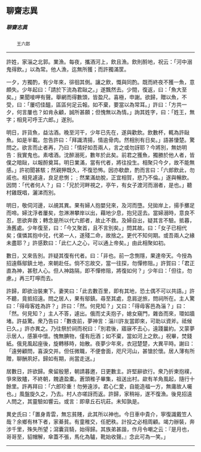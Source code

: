 

## 聊齋志異

##### 聊齋志異
　　`王六郎`

* * *

許姓，家淄之北郭。業漁。每夜，攜酒河上，飲且漁。飲則酹地，祝云：「河中溺鬼得飲。」以為常。他人漁，迄無所獲；而許獨滿筐。

一夕，方獨酌，有少年來，徘徊其側。讓之飲，慨與同酌。既而終夜不獲一魚，意頗失。少年起曰：「請於下流為君敺之。」遂飄然去。少間，復返，曰：「魚大至矣。」果聞唼呷有聲。舉網而得數頭，皆盈尺。喜極，申謝。欲歸，贈以魚，不受，曰：「屢叨佳醞，區區何足云報。如不棄，要當以為常耳。」許曰：「方共一夕，何言屢也？如肯永顧，誠所甚願；但愧無以為情。」詢其姓字，曰：「姓王，無字；相見可呼王六郎。」遂別。

明日，許貨魚，益沽酒。晚至河干，少年已先在，遂與歡飲。飲數杯，輒為許敺魚。如是半載。忽告許曰：「拜識清揚，情逾骨肉。然相別有日矣。」語甚悽楚。驚問之。欲言而止者再，乃曰：「情好如吾兩人，言之或勿訝耶？今將別，無妨明告：我實鬼也。素嗜酒。沈醉溺死，數年於此矣。前君之獲魚，獨勝於他人者，皆僕之暗敺，以報酹奠耳。明日業滿，當有代者，將往投生。相聚只今夕，故不能無感。」許初聞甚駭；然親狎既久，不復恐怖。因亦欷歔，酌而言曰：「六郎飲此，勿戚也。相見遽違，良足悲惻；﹔然業滿劫脫，正宜相賀，悲乃不倫。」遂與暢飲。因問：「代者何人？」曰：「兄於河畔視之，亭午，有女子渡河而溺者，是也。」聽村雞既唱，灑涕而別。

明日，敬伺河邊，以覘其異。果有婦人抱嬰兒來，及河而墮。兒拋岸上，揚手擲足而啼。婦沈浮者屢矣，忽淋淋攀岸以出，藉地少息，抱兒逕去。當婦溺時，意良不忍，思欲奔救；轉念是所以代六郎者，故止不救。及婦自出，疑其言不驗。抵暮，漁舊處。少年復至，曰：「今又聚首，且不言別矣。」問其故。曰：「女子已相代矣；僕憐其抱中兒，代弟一人，遂殘二命，故捨之。更代不知何期。或吾兩人之緣未盡耶？」許感歎曰：「此仁人之心，可以通上帝矣。」由此相聚如初。

數日，又來告別。許疑其復有代者。曰：「非也。前一念惻隱，果達帝天。今授為招遠縣鄔鎮土地，來朝赴任。倘不忘故交，當一往探，勿憚修阻。」許賀曰：「君正直為神，甚慰人心。但人神路隔，即不憚修阻，將復如何？」少年曰：「但往，勿慮。」再三叮嚀而去。

許歸，即欲治裝東下。妻笑曰：「此去數百里，即有其地，恐土偶不可以共語。」許不聽，竟抵招遠。問之居人，果有鄔鎮。尋至其處，息肩逆旅，問祠所在。主人驚曰：「得毋客姓為許？」許曰：「然。何見知？」又曰：「得毋客邑為淄？」曰：「然。何見知？」主人不答，遽出。俄而丈夫抱子，媳女窺門，雜沓而來，環如牆堵。許益驚。衆乃告曰：「數夜前，夢神言：淄川許友當即來，可助以資斧。祗候已久。」許亦異之。乃往祭於祠而祝曰：「別君後，寤寐不去心，遠踐曩約。又蒙夢示居人，感篆中懷。愧無腆物，僅有卮酒；如不棄，當如河上之飲。」祝畢，焚錢紙。俄見風起座後，旋轉移時，始散。夜夢少年來，衣冠楚楚，大異平時。謝曰：「遠勞顧問，喜淚交并。但任微職，不便會面，咫尺河山，甚愴於懷。居人薄有所贈，聊酬夙好。歸如有期，尚當走送。」

居數日，許欲歸。衆留殷懇，朝請暮邀，日更數主。許堅辭欲行。衆乃折柬抱襆，爭來致贐，不終朝，餽遺盈橐。蒼頭稚子畢集，祖送出村。歘有羊角風起，隨行十餘里。許再拜曰：「六郎珍重！勿勞遠涉。君心仁愛，自能造福一方，無庸故人囑也。」風盤旋久之，乃去。村人亦嗟訝而返。許歸，家稍裕，遂不復漁。後見招遠人問之，其靈驗如響云。或言：即章丘石坑莊。未知孰是。

異史氏曰：「置身青雲，無忘貧賤，此其所以神也。今日車中貴介，寧復識戴笠人哉？余鄉有林下者，家綦貧。有童稚交，任肥秩。計投之必相周顧。竭力辦裝，奔涉千里，殊失所望；瀉囊貨騎，始得歸。其族弟甚諧，作月令嘲之云：『是月也，哥哥至，貂帽解，傘蓋不張，馬化為驢，靴始收聲。』念此可為一笑。」

* * *

